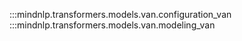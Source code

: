 :::mindnlp.transformers.models.van.configuration_van
:::mindnlp.transformers.models.van.modeling_van